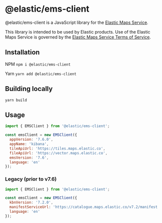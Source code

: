 # @elastic/ems-client

@elastic/ems-client is a JavaScript library for the [Elastic Maps Service](https://www.elastic.co/elastic-maps-service).

This library is intended to be used by Elastic products. Use of the Elastic Maps Service is governed by the [Elastic Maps Service Terms of Service](https://www.elastic.co/elastic-maps-service-terms).


## Installation

NPM
`npm i @elastic/ems-client`

Yarn
`yarn add @elastic/ems-client`

## Building locally

`yarn build`

## Usage

```js
import { EMSClient } from '@elastic/ems-client';

const emsClient = new EMSClient({
  appVersion: '7.6.0',
  appName: 'kibana',
  tileApiUrl: 'https://tiles.maps.elastic.co',
  fileApiUrl: 'https://vector.maps.elastic.co',
  emsVersion: '7.6',
  language: 'en'
});
```

### Legacy (prior to v7.6)
```js
import { EMSClient } from '@elastic/ems-client';

const emsClient = new EMSClient({
  kbnVersion: '7.2.0',
  manifestServiceUrl: 'https://catalogue.maps.elastic.co/v7.2/manifest',
  language: 'en'
});
```
